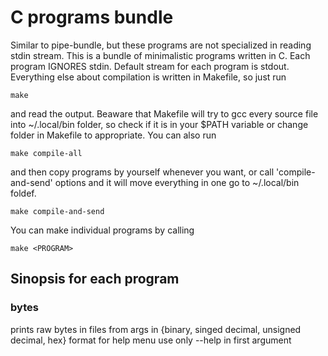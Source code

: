 # C programs bundle
Similar to pipe-bundle, but these programs are not specialized in reading stdin stream.
This is a bundle of minimalistic programs written in C.
Each program IGNORES stdin.
Default stream for each program is stdout.
Everything else about compilation is written in Makefile, so just run
```
make
```
and read the output.
Beaware that Makefile will try to gcc every source file into ~/.local/bin folder, so check if it is in your $PATH variable or change folder in Makefile to appropriate. You can also run
```
make compile-all
```
and then copy programs by yourself whenever you want, or call 'compile-and-send' options and it will move everything in one go to ~/.local/bin foldef.
```
make compile-and-send
```
You can make individual programs by calling
```
make <PROGRAM>
```
## Sinopsis for each program
### bytes
prints raw bytes in files from args in \{binary, singed decimal, unsigned decimal, hex\} format
for help menu use only --help in first argument
